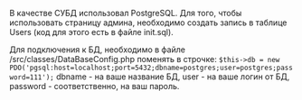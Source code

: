 <p>В качестве СУБД использовал PostgreSQL. Для того, чтобы использовать страницу админа, необходимо создать запись в таблице Users (код для этого есть в файле init.sql).</p>
<p>Для подключения к БД, необходимо в файле /src/classes/DataBaseConfig.php поменять в строчке: <code>$this->db = new PDO('pgsql:host=localhost;port=5432;dbname=postgres;user=postgres;password=111');</code>
dbname - на ваше название БД, user - на ваше логин от БД, password - соответственно, на ваш пароль.</p>
